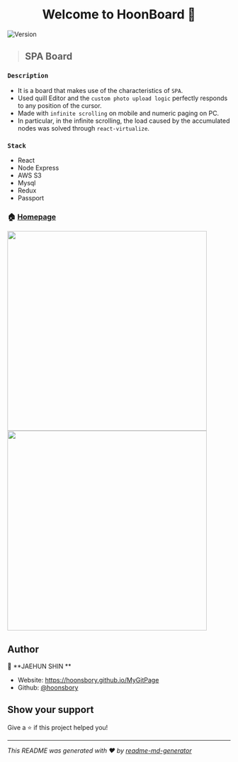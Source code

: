 








<h1 align="center">Welcome to HoonBoard   👋</h1>
<p>
  <img alt="Version" src="https://img.shields.io/badge/version-1.0.0-blue.svg?cacheSeconds=2592000" />
</p>

>## SPA Board

### `Description`
- It is a board that makes use of the characteristics of `SPA`.
- Used quill Editor and the `custom photo upload logic` perfectly responds to any position of the cursor.
- Made with `infinite scrolling` on mobile and numeric paging on PC.
- In particular, in the infinite scrolling, the load caused by the accumulated nodes was solved through `react-virtualize`.



### `Stack`
- React
- Node Express
- AWS S3
- Mysql
- Redux
- Passport

### 🏠 [Homepage](https://hoonboard.herokuapp.com)
<img width="450px" src="https://jaehoon-bucket.s3.ap-northeast-2.amazonaws.com/abstract01.jpg">
<img width="450px" src="https://jaehoon-bucket.s3.ap-northeast-2.amazonaws.com/board02.jpg">

## Author

👤 **JAEHUN SHIN  **

* Website: https://hoonsbory.github.io/MyGitPage
* Github: [@hoonsbory  ](https://github.com/hoonsbory  )

## Show your support

Give a ⭐️ if this project helped you!

***
_This README was generated with ❤️ by [readme-md-generator](https://github.com/kefranabg/readme-md-generator)_
